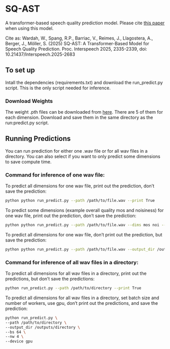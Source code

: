 # SQ-AST
A transformer-based speech quality prediction model. Please cite [this paper](https://www.isca-archive.org/interspeech_2025/wardah25_interspeech.html) when using this model.

Cite as: Wardah, W., Spang, R.P., Barriac, V., Reimes, J., Llagostera, A., Berger, J., Möller, S. (2025) SQ-AST: A Transformer-Based Model for Speech Quality Prediction. Proc. Interspeech 2025, 2335-2339, doi: 10.21437/Interspeech.2025-2683

## To set up

Intall the dependencies (requirements.txt) and download the run_predict.py script. This is the only script needed for inference. 

### Download Weights
The weight .pth files can be downloaded from [here](https://tubcloud.tu-berlin.de/s/rik9dQaR66R8w5A). There are 5 of them for each dimension. Download and save them in the same directory as the run:predict.py script.

## Running Predictions

You can run prediction for either one .wav file or for all wav files in a directory. You can also select if you want to only predict some dimensions to save compute time. 

### Command for inference of one wav file:

To predict all dimensions for one wav file, print out the prediction, don’t save the prediction:

```bash
python python run_predict.py --path /path/to/file.wav --print True
```

To predict some dimensions (example overall quality mos and noisiness) for one wav file, print out the prediction, don’t save the prediction:

```bash
python python run_predict.py --path /path/to/file.wav --dims mos noi --print True
```

To predict all dimensions for one wav file, don’t print out the prediction, but save the prediction:

```bash
python python run_predict.py --path /path/to/file.wav --output_dir /outputs/directory
```

### Command for inference of all wav files in a directory:

To predict all dimensions for all wav files in a directory, print out the predictions, but don’t save the predictions:

```bash
python run_predict.py --path /path/to/directory --print True
```

To predict all dimensions for all wav files in a directory, set batch size and number of workers, use gpu,  don’t print out the predictions, and save the prediction:

```bash
python run_predict.py \
--path /path/to/directory \
--output_dir /outputs/directory \
--bs 64 \
--nw 4 \
--device gpu
```